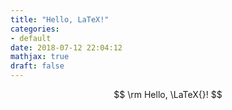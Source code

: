 ```yaml
---
title: "Hello, LaTeX!"
categories:
- default
date: 2018-07-12 22:04:12
mathjax: true
draft: false
---
```

$$
\rm Hello, \LaTeX{}!
$$